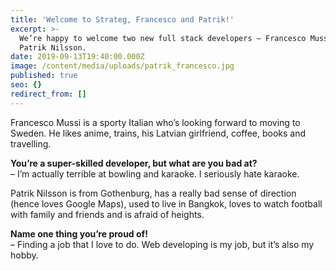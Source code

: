 ```yaml
---
title: 'Welcome to Strateg, Francesco and Patrik!'
excerpt: >-
  We’re happy to welcome two new full stack developers – Francesco Mussi and
  Patrik Nilsson.
date: 2019-09-13T19:40:00.000Z
image: /content/media/uploads/patrik_francesco.jpg
published: true
seo: {}
redirect_from: []
---
```

Francesco Mussi is a sporty Italian who’s looking forward to moving to Sweden. He likes anime, trains, his Latvian girlfriend, coffee, books and travelling.

 **You’re a super-skilled developer, but what are you bad at?**  <br />
– I’m actually terrible at bowling and karaoke. I seriously hate karaoke.

Patrik Nilsson is from Gothenburg, has a really bad sense of direction (hence loves Google Maps), used to live in Bangkok, loves to watch football with family and friends and is afraid of heights.

 **Name one thing you’re proud of!**  <br />
– Finding a job that I love to do. Web developing is my job, but it’s also my hobby.
